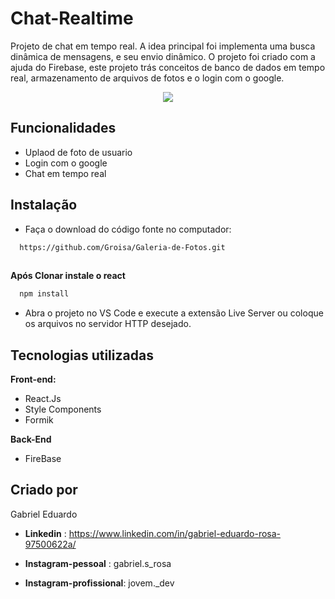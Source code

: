 # Chat-Realtime

Projeto de chat em tempo real. A idea principal foi implementa uma busca dinâmica de mensagens, e seu envio dinâmico. O projeto foi criado com a ajuda do Firebase,
este projeto trás conceitos de banco de dados em tempo real, armazenamento de arquivos de fotos e o login com o google.
  <div align='center'> 
    <img src="https://user-images.githubusercontent.com/98929007/176811872-a122fb4b-432c-48b9-bc75-e3690a11c31a.gif" />
  </div>
  

## Funcionalidades

- Uplaod de foto de usuario
- Login com o google
- Chat em tempo real 

## Instalação

- Faça o download do código fonte no computador:

```bash
  https://github.com/Groisa/Galeria-de-Fotos.git
  
```
**Após Clonar instale o react**

```bash
  npm install
```
- Abra o projeto no VS Code e execute a extensão Live Server ou coloque os arquivos no servidor HTTP desejado.
## Tecnologias utilizadas

**Front-end:** 
- React.Js 
- Style Components
- Formik


 **Back-End**
 - FireBase

## Criado por
Gabriel Eduardo 

- **Linkedin** : https://www.linkedin.com/in/gabriel-eduardo-rosa-97500622a/

- **Instagram-pessoal** : gabriel.s_rosa
- **Instagram-profissional**: jovem._dev
